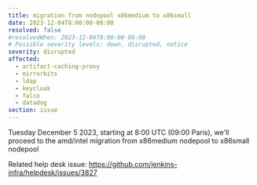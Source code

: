 ```yaml
---
title: migration from nodepool x86medium to x86small
date: 2023-12-04T8:00:00-00:00
resolved: false
#resolvedWhen: 2023-12-04T8:00:00-00:00
# Possible severity levels: down, disrupted, notice
severity: disrupted
affected:
  - artifact-caching-proxy
  - mirrorbits
  - ldap
  - keycloak
  - falco
  - datadog
section: issue
---
```


Tuesday December 5 2023, starting at 8:00 UTC (09:00 Paris), we'll proceed to the amd/intel migration from x86medium nodepool to x86small nodepool

Related help desk issue: https://github.com/jenkins-infra/helpdesk/issues/3827
